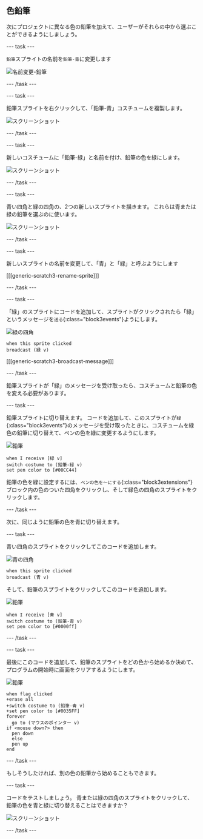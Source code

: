 ## 色鉛筆

次にプロジェクトに異なる色の鉛筆を加えて、ユーザーがそれらの中から選ぶことができるようにしましょう。

--- task ---

`鉛筆`スプライトの名前を`鉛筆-青`に変更します

![名前変更-鉛筆](images/rename-pencil.png)

--- /task ---

--- task ---

鉛筆スプライトを右クリックして、「鉛筆-青」コスチュームを複製します。

![スクリーンショット](images/paint-blue-duplicate.png)

--- /task ---

--- task ---

新しいコスチュームに「鉛筆-緑」と名前を付け、鉛筆の色を緑にします。

![スクリーンショット](images/paint-pencil-green.png)

--- /task ---

--- task ---

青い四角と緑の四角の、2つの新しいスプライトを描きます。 これらは青または緑の鉛筆を選ぶのに使います。

![スクリーンショット](images/paint-selectors.png)

--- /task ---

--- task ---

新しいスプライトの名前を変更して、「青」と「緑」と呼ぶようにします

[[[generic-scratch3-rename-sprite]]]

--- /task ---

--- task ---

「緑」のスプライトにコードを追加して、スプライトがクリックされたら「緑」というメッセージを`送る`{:class="block3events"}ようにします。

![緑の四角](images/green_square.png)

```blocks3
when this sprite clicked
broadcast (緑 v)
```

[[[generic-scratch3-broadcast-message]]]

--- /task ---

鉛筆スプライトが「緑」のメッセージを受け取ったら、コスチュームと鉛筆の色を変える必要があります。

--- task ---

鉛筆スプライトに切り替えます。 コードを追加して、このスプライトが`緑`{:class="block3events"}のメッセージを受け取ったときに、コスチュームを緑色の鉛筆に切り替えて、ペンの色を緑に変更するようにします。

![鉛筆](images/pencil.png)

```blocks3
when I receive [緑 v]
switch costume to (鉛筆-緑 v)
set pen color to [#00CC44]
```

鉛筆の色を緑に設定するには、`ペンの色を～にする`{:class="block3extensions"}ブロック内の色のついた四角をクリックし、そして緑色の四角のスプライトをクリックします。

--- /task ---

次に、同じように鉛筆の色を青に切り替えます。

--- task ---

青い四角のスプライトをクリックしてこのコードを追加します。

![青の四角](images/blue_square.png)

```blocks3
when this sprite clicked
broadcast (青 v)
```

そして、鉛筆のスプライトをクリックしてこのコードを追加します。

![鉛筆](images/pencil.png)

```blocks3
when I receive [青 v]
switch costume to (鉛筆-青 v)
set pen color to [#0000ff]
```

--- /task ---

--- task ---

最後にこのコードを追加して、鉛筆のスプライトをどの色から始めるか決めて、プログラムの開始時に画面をクリアするようにします。

![鉛筆](images/pencil.png)

```blocks3
when flag clicked
+erase all
+switch costume to (鉛筆-青 v)
+set pen color to [#0035FF]
forever
  go to (マウスのポインター v)
if <mouse down?> then
  pen down
  else
  pen up
end
```

--- /task ---

もしそうしたければ、別の色の鉛筆から始めることもできます。

--- task ---

コードをテストしましょう。 青または緑の四角のスプライトをクリックして、鉛筆の色を青と緑に切り替えることはできますか？

![スクリーンショット](images/paint-pens-test.png)

--- /task ---